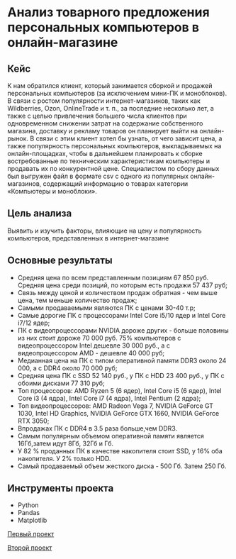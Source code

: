 # Анализ товарного предложения персональных компьютеров в онлайн-магазине
## Кейс
К нам обратился клиент, который занимается сборкой и продажей персональных компьютеров (за исключением мини-ПК и моноблоков). В связи с ростом популярности интернет-магазинов, таких как Wildberries, Ozon, OnlineTrade и т. п., за последние несколько лет, а также с целью привлечения большего числа клиентов при одновременном снижении затрат на содержание собственного магазина, доставку и рекламу товаров он планирует выйти на онлайн-рынок. В связи с этим клиент хотел бы узнать, от чего зависит цена, а также популярность персональных компьютеров, выкладываемых на онлайн-площадках, чтобы в дальнейшем планировать к сборке востребованные по техническим характеристикам компьютеры и продавать их по конкурентной цене.
Специалистом по сбору данных был выгружен файл в формате csv с одного из популярных онлайн-магазинов, содержащий информацию о товарах категории «Компьютеры и моноблоки».
## Цель анализа 
Выявить и изучить факторы, влияющие на цену и популярность компьютеров, представленных в интернет-магазине
## Основные результаты
- Средняя цена по всем представленным позициям 67 850 руб. Средняя цена среди позиций, по которым есть продажи 57 437 руб;
- Связь между ценой и количеством продаж обратная - чем выше цена, тем меньше количество продаж;
- Самыми продаваемыми являются ПК с ценами 30-40 т.р;
- Самые дорогие ПК с процессорами Intel Core i5/10 ядер и Intel Core i7/12 ядер;
- ПК с видеопроцессорами NVIDIA дороже других - больше половины из них стоит дороже 70 000 руб. 75% компьютеров с видеопроцессором Intel дешевле 30 000 руб., а с видеопроцессором AMD - дешевле 40 000 руб;
- Медианная цена на ПК с типом оперативной памяти DDR3 около 24 000, а с DDR4 около 70 000 руб;
- Средняя цена ПК с SSD 52 140 руб., у ПК с HDD 23 400 руб., у ПК с обоими дисками 77 310 руб;
- Топ процессоров: AMD Ryzen 5 (6 ядер), Intel Core i5 (6 ядер), Intel Core i3 (4 ядра), Intel Core i7 (4 ядра), Intel Pentium (2 ядра);
- Топ видеопроцессоров: AMD Radeon Vega 7, NVIDIA GeForce GT 1030, Intel HD Graphics, NVIDIA GeForce GTX 1660, NVIDIA GeForce RTX 3050;
- Впродажах ПК с DDR4 в 3.5 раза больше,чем DDR3.
- Самым популярным объемом оперативной памяти является 16Гб,затем идут 8Гб, 32Гб и  Гб.
- У 82 % проданных ПК в качестве накопителя стоит SSD, у 16% оба накопителя. У 2%
только HDD.
- Самый продаваемый объем жесткого диска - 500 Гб. Затем 250 Гб.
## Инструменты проекта
- Python
- Pandas
- Matplotlib


[Первый проект](https://github.com/chegrincova/portfolio/tree/main/01%20-%20First%20Project)

[Второй проект](https://github.com/chegrincova/portfolio/tree/main/02%20-%20Second%20Project)
